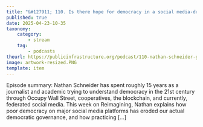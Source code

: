 ```yaml
---
title: "&#127911; 110. Is there hope for democracy in a social media-driven world? Nathan Schneider sees it every day."
published: true
date: 2025-04-23-10-35
taxonomy:
    category:
        - stream
    tag:
        - podcasts
theurl: https://publicinfrastructure.org/podcast/110-nathan-schneider-governable-spaces/
image: artwork-resized.PNG
template: item
---
```


Episode summary: Nathan Schneider has spent roughly 15 years as a journalist and academic trying to understand democracy in the 21st century through Occupy Wall Street, cooperatives, the blockchain, and currently, federated social media. This week on Reimagining, Nathan explains how poor democracy on major social media platforms has eroded our actual democratic governance, and how practicing [&hellip;]
